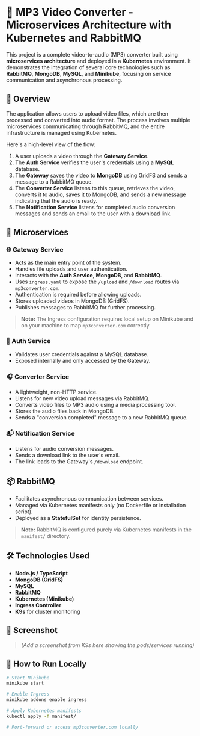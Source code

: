 # 🎵 MP3 Video Converter - Microservices Architecture with Kubernetes and RabbitMQ

This project is a complete video-to-audio (MP3) converter built using **microservices architecture** and deployed in a **Kubernetes** environment. It demonstrates the integration of several core technologies such as **RabbitMQ**, **MongoDB**, **MySQL**, and **Minikube**, focusing on service communication and asynchronous processing.

## 🚀 Overview

The application allows users to upload video files, which are then processed and converted into audio format. The process involves multiple microservices communicating through RabbitMQ, and the entire infrastructure is managed using Kubernetes.

Here's a high-level view of the flow:

1. A user uploads a video through the **Gateway Service**.
2. The **Auth Service** verifies the user's credentials using a **MySQL** database.
3. The **Gateway** saves the video to **MongoDB** using GridFS and sends a message to a RabbitMQ queue.
4. The **Converter Service** listens to this queue, retrieves the video, converts it to audio, saves it to MongoDB, and sends a new message indicating that the audio is ready.
5. The **Notification Service** listens for completed audio conversion messages and sends an email to the user with a download link.

## 🧩 Microservices

### 🌐 Gateway Service

- Acts as the main entry point of the system.
- Handles file uploads and user authentication.
- Interacts with the **Auth Service**, **MongoDB**, and **RabbitMQ**.
- Uses `ingress.yaml` to expose the `/upload` and `/download` routes via `mp3converter.com`.
- Authentication is required before allowing uploads.
- Stores uploaded videos in MongoDB (GridFS).
- Publishes messages to RabbitMQ for further processing.

> **Note:** The Ingress configuration requires local setup on Minikube and on your machine to map `mp3converter.com` correctly.

### 🔐 Auth Service

- Validates user credentials against a MySQL database.
- Exposed internally and only accessed by the Gateway.

### 🎧 Converter Service

- A lightweight, non-HTTP service.
- Listens for new video upload messages via RabbitMQ.
- Converts video files to MP3 audio using a media processing tool.
- Stores the audio files back in MongoDB.
- Sends a "conversion completed" message to a new RabbitMQ queue.

### 📬 Notification Service

- Listens for audio conversion messages.
- Sends a download link to the user's email.
- The link leads to the Gateway's `/download` endpoint.

## 📦 RabbitMQ

- Facilitates asynchronous communication between services.
- Managed via Kubernetes manifests only (no Dockerfile or installation script).
- Deployed as a **StatefulSet** for identity persistence.

> **Note:** RabbitMQ is configured purely via Kubernetes manifests in the `manifest/` directory.

## 🛠️ Technologies Used

- **Node.js / TypeScript**
- **MongoDB (GridFS)**
- **MySQL**
- **RabbitMQ**
- **Kubernetes (Minikube)**
- **Ingress Controller**
- **K9s** for cluster monitoring

## 📸 Screenshot

> _(Add a screenshot from K9s here showing the pods/services running)_

## 🧪 How to Run Locally

```bash
# Start Minikube
minikube start

# Enable Ingress
minikube addons enable ingress

# Apply Kubernetes manifests
kubectl apply -f manifest/

# Port-forward or access mp3converter.com locally
```
